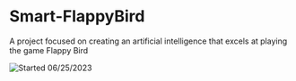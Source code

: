 # Smart-FlappyBird
A project focused on creating an artificial intelligence that excels at playing the game Flappy Bird

![Started 06/25/2023](https://img.shields.io/badge/Started-06%2F25%2F2023-8C1)
